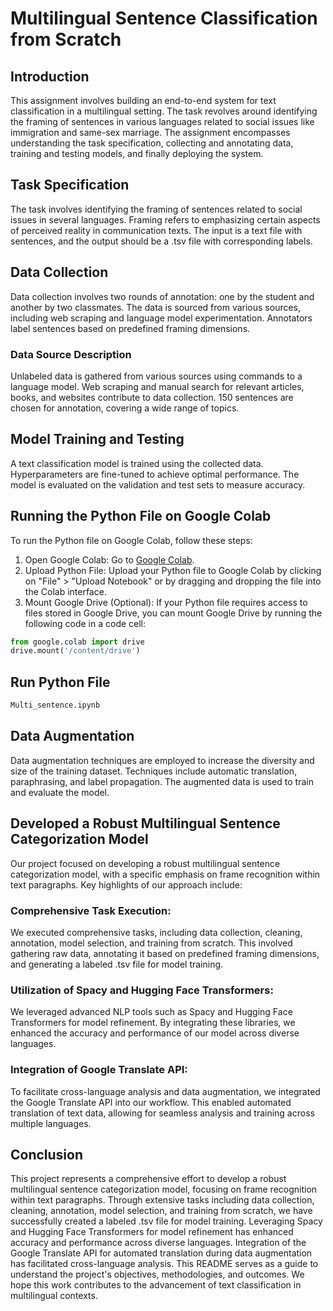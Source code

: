 # Multilingual Sentence Classification from Scratch

## Introduction
This assignment involves building an end-to-end system for text classification in a multilingual setting. The task revolves around identifying the framing of sentences in various languages related to social issues like immigration and same-sex marriage. The assignment encompasses understanding the task specification, collecting and annotating data, training and testing models, and finally deploying the system.

## Task Specification
The task involves identifying the framing of sentences related to social issues in several languages. Framing refers to emphasizing certain aspects of perceived reality in communication texts. The input is a text file with sentences, and the output should be a .tsv file with corresponding labels.

## Data Collection
Data collection involves two rounds of annotation: one by the student and another by two classmates. The data is sourced from various sources, including web scraping and language model experimentation. Annotators label sentences based on predefined framing dimensions.

### Data Source Description
Unlabeled data is gathered from various sources using commands to a language model. Web scraping and manual search for relevant articles, books, and websites contribute to data collection. 150 sentences are chosen for annotation, covering a wide range of topics.

## Model Training and Testing
A text classification model is trained using the collected data. Hyperparameters are fine-tuned to achieve optimal performance. The model is evaluated on the validation and test sets to measure accuracy.

## Running the Python File on Google Colab

To run the Python file on Google Colab, follow these steps:

1. Open Google Colab: Go to [Google Colab](https://colab.research.google.com/).
2. Upload Python File: Upload your Python file to Google Colab by clicking on "File" > "Upload Notebook" or by dragging and dropping the file into the Colab interface.
3. Mount Google Drive (Optional): If your Python file requires access to files stored in Google Drive, you can mount Google Drive by running the following code in a code cell:

```python
from google.colab import drive
drive.mount('/content/drive')
```
## Run Python File
```python
Multi_sentence.ipynb
```

## Data Augmentation
Data augmentation techniques are employed to increase the diversity and size of the training dataset. Techniques include automatic translation, paraphrasing, and label propagation. The augmented data is used to train and evaluate the model.

## Developed a Robust Multilingual Sentence Categorization Model
Our project focused on developing a robust multilingual sentence categorization model, with a specific emphasis on frame recognition within text paragraphs. Key highlights of our approach include:

### Comprehensive Task Execution: 
We executed comprehensive tasks, including data collection, cleaning, annotation, model selection, and training from scratch. This involved gathering raw data, annotating it based on predefined framing dimensions, and generating a labeled .tsv file for model training.

### Utilization of Spacy and Hugging Face Transformers: 
We leveraged advanced NLP tools such as Spacy and Hugging Face Transformers for model refinement. By integrating these libraries, we enhanced the accuracy and performance of our model across diverse languages.

### Integration of Google Translate API: 
To facilitate cross-language analysis and data augmentation, we integrated the Google Translate API into our workflow. This enabled automated translation of text data, allowing for seamless analysis and training across multiple languages.


## Conclusion

This project represents a comprehensive effort to develop a robust multilingual sentence categorization model, focusing on frame recognition within text paragraphs. Through extensive tasks including data collection, cleaning, annotation, model selection, and training from scratch, we have successfully created a labeled .tsv file for model training. Leveraging Spacy and Hugging Face Transformers for model refinement has enhanced accuracy and performance across diverse languages. Integration of the Google Translate API for automated translation during data augmentation has facilitated cross-language analysis. This README serves as a guide to understand the project's objectives, methodologies, and outcomes. We hope this work contributes to the advancement of text classification in multilingual contexts.


